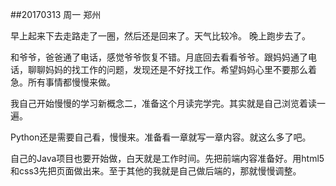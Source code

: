 ##20170313  周一 郑州

早上起来下去走路走了一圈，然后还是回来了。天气比较冷。
晚上跑步去了。


和爷爷，爸爸通了电话，感觉爷爷恢复不错。月底回去看看爷爷。跟妈妈通了电话，聊聊妈妈的找工作的问题，发现还是不好找工作。希望妈妈心里不要那么着急。所有事情都慢慢来做。


我自己开始慢慢的学习新概念二，准备这个月读完学完。其实就是自己浏览着读一遍。


Python还是需要自己看，慢慢来。准备看一章就写一章内容。就这么多了吧。


自己的Java项目也要开始做，白天就是工作时间。先把前端内容准备好。用html5和css3先把页面做出来。至于其他的我就是自己做后端的，那就慢慢调整。

